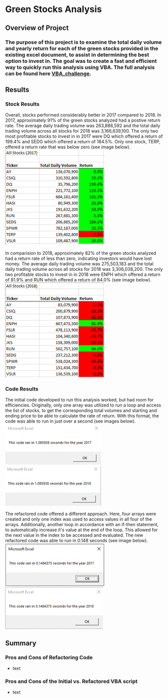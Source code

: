 # Green Stocks Analysis

## Overview of Project

### The purpose of this project is to examine the total daily volume and yearly return for each of the green stocks provided in the existing excel document, to assist in determining the best option to invest in. The goal was to create a fast and efficient way to quickly run this analysis using VBA. The full analysis can be found here [VBA_challenge](https://github.com/vanessamignelli/stock-analysis/blob/main/VBA_challenge.xlsm).

## Results

### Stock Results
Overall, stocks performed considerably better in 2017 compared to 2018. In 2017, approximately 91% of the green stocks analyzed had a postive return rate. The average daily trading volume was 263,886,592 and the total daily trading volume across all stocks for 2018 was 3,166,639,100. The only two most profitable stocks to invest in in 2017 were DQ which offered a return of 199.4% and SEDG which offered a return of 184.5%. Only one stock, TERP, offered a return rate that was below zero (see image below).
![VBA_ChallengeOutput_2017](https://github.com/vanessamignelli/stock-analysis/blob/main/Resources/VBA_ChallengeOutput_2017.png)

In comparision to 2018, approximately 82% of the green stocks analyzed had a return rate of less than zero, indicating investors would have lost money. The average daily trading volume was 275,503,183 and the total daily trading volume across all stocks for 2018 was 3,306,038,200. The only two profitable stocks to invest in in 2018 were ENPH which offered a return of 81.9% and RUN which offered a return of 84.0% (see image below). 
![VBA_ChallengeOutput_2018](https://github.com/vanessamignelli/stock-analysis/blob/main/Resources/VBA_ChallengeOutput_2018.png)

### Code Results
The initial code developed to run this analysis worked, but had room for efficiencies. Originally, only one array was utilized to run a loop and access the list of stocks, to get the corresponding total volumes and starting and ending price to be able to calculate the rate of return. With this format, the code was able to run in just over a second (see images below).
![prefectoredCode_2017](https://github.com/vanessamignelli/stock-analysis/blob/main/Resources/prerefactoredCode_2017.png)
![prefectoredCode_2018](https://github.com/vanessamignelli/stock-analysis/blob/main/Resources/prerefactoredCode_2018.png)

The refactored code offered a different approach. Here, four arrays were created and only one index was used to access values in all four of the arrays. Additionally, another loop in accordance with an if-then statement, to automatically increase it's value at the end of the loop. This allowed for the next value in the index to be accessed and evaluated. The new refactored code was able to run in 0.148 seconds (see image below).
![VBA_Challenge_2017](https://github.com/vanessamignelli/stock-analysis/blob/main/Resources/VBA_Challenge_2017.png)
![VBA_Challenge_2018](https://github.com/vanessamignelli/stock-analysis/blob/main/Resources/VBA_Challenge_2018.png)

## Summary

### Pros and Cons of Refactoring Code
- text

### Pros and Cons of the Initial vs. Refactored VBA script
- text

